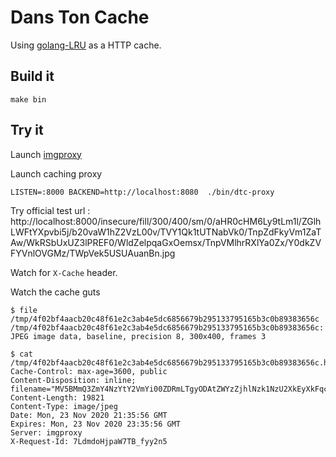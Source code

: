 Dans Ton Cache
==============

Using [golang-LRU](github.com/hashicorp/golang-lru) as a HTTP cache.

Build it
--------

    make bin

Try it
------

Launch [imgproxy](https://github.com/imgproxy/imgproxy)

Launch caching proxy

    LISTEN=:8000 BACKEND=http://localhost:8080  ./bin/dtc-proxy

Try official test url : http://localhost:8000/insecure/fill/300/400/sm/0/aHR0cHM6Ly9tLm1l/ZGlhLWFtYXpvbi5j/b20vaW1hZ2VzL00v/TVY1Qk1tUTNabVk0/TnpZdFkyVm1ZaTAw/WkRSbUxUZ3lPREF0/WldZelpqaGxOemsx/TnpVMlhrRXlYa0Zx/Y0dkZVFYVnlOVGMz/TWpVek5USUAuanBn.jpg

Watch for `X-Cache` header.

Watch the cache guts

```
$ file /tmp/4f02bf4aacb20c48f61e2c3ab4e5dc6856679b295133795165b3c0b89383656c
/tmp/4f02bf4aacb20c48f61e2c3ab4e5dc6856679b295133795165b3c0b89383656c: JPEG image data, baseline, precision 8, 300x400, frames 3

$ cat /tmp/4f02bf4aacb20c48f61e2c3ab4e5dc6856679b295133795165b3c0b89383656c.header
Cache-Control: max-age=3600, public
Content-Disposition: inline; filename="MV5BMmQ3ZmY4NzYtY2VmYi00ZDRmLTgyODAtZWYzZjhlNzk1NzU2XkEyXkFqcGdeQXVyNTc3MjUzNTI@.jpg"
Content-Length: 19821
Content-Type: image/jpeg
Date: Mon, 23 Nov 2020 21:35:56 GMT
Expires: Mon, 23 Nov 2020 23:35:56 GMT
Server: imgproxy
X-Request-Id: 7LdmdoHjpaW7TB_fyy2n5
```
